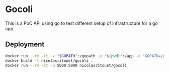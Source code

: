 # Gocoli

This is a PoC API using go to test different setup of infrastructure for a go app.

## Deployment

```bash
docker run --rm -it -v "$GOPATH":/gopath -v "$(pwd)":/app -e "GOPATH=/gopath" -w /app golang:1.9 sh -c 'CGO_ENABLED=0 go build -a --installsuffix cgo --ldflags="-s" -o main'
docker build -t nicolasritouet/gocoli .
docker run --rm -it -p 5000:5000 nicolasritouet/gocoli
```